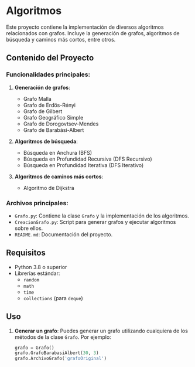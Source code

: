 # Algoritmos

Este proyecto contiene la implementación de diversos algoritmos relacionados con grafos. Incluye la generación de grafos, algoritmos de búsqueda y caminos más cortos, entre otros.

## Contenido del Proyecto

### Funcionalidades principales:
1. **Generación de grafos**:
   - Grafo Malla
   - Grafo de Erdös-Rényi
   - Grafo de Gilbert
   - Grafo Geográfico Simple
   - Grafo de Dorogovtsev-Mendes
   - Grafo de Barabási-Albert

2. **Algoritmos de búsqueda**:
   - Búsqueda en Anchura (BFS)
   - Búsqueda en Profundidad Recursiva (DFS Recursivo)
   - Búsqueda en Profundidad Iterativa (DFS Iterativo)

3. **Algoritmos de caminos más cortos**:
   - Algoritmo de Dijkstra

### Archivos principales:
- `Grafo.py`: Contiene la clase `Grafo` y la implementación de los algoritmos.
- `CreacionGrafo.py`: Script para generar grafos y ejecutar algoritmos sobre ellos.
- `README.md`: Documentación del proyecto.

## Requisitos

- Python 3.8 o superior
- Librerías estándar:
  - `random`
  - `math`
  - `time`
  - `collections` (para `deque`)

## Uso

1. **Generar un grafo**:
   Puedes generar un grafo utilizando cualquiera de los métodos de la clase `Grafo`. Por ejemplo:
   ```python
   grafo = Grafo()
   grafo.GrafoBarabasiAlbert(30, 3)
   grafo.ArchivoGrafo('grafoOriginal')
